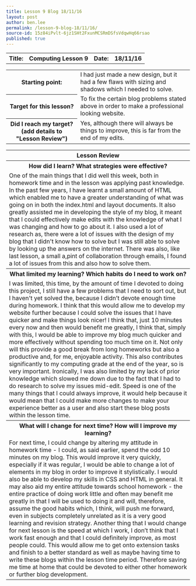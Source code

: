 ```yaml
---
title: Lesson 9 Blog 18/11/16
layout: post
author: ben.lee
permalink: /lesson-9-blog-18/11/16/
source-id: 15z84iPvlt-6jz1SHt2FxunMCSRmDSfsVdqwHq66rsao
published: true
---
```

<table>
  <tr>
    <th>Title:</th>
    <th>Computing Lesson 9</th>
    <th>Date:</th>
    <th>18/11/16</th>
  </tr>
</table>


<table>
  <tr>
    <th>Starting point:</th>
    <td>I had just made a new design, but it had a few flaws with sizing and shadows which I needed to solve.</td>
  </tr>
  <tr>
    <th>Target for this lesson?</th>
    <td>To fix the certain blog problems stated above in order to make a professional looking website.</td>
  </tr>
  <tr>
    <th>Did I reach my target? 
(add details to "Lesson Review")</th>
    <td> Yes, although there will always be things to improve, this is far from the end of my edits.</td>
  </tr>
</table>


<table>
  <tr>
    <th>Lesson Review</th>
  </tr>
  <tr>
    <th>How did I learn? What strategies were effective? </th>
  </tr>
  <tr>
    <td>One of the main things that I did well this week, both in homework time and in the lesson was applying past knowledge. In the past few years, I have learnt a small amount of HTML which enabled me to have a greater understanding of what was going on in both the index.html and layout documents. It also greatly assisted me in developing the style of my blog, it meant that I could effectively make edits with the knowledge of what I was changing and how to go about it. 
    I also used a lot of research as, there were a lot of issues with the design of my blog that I didn't know how to solve but I was still able to solve by looking up the answers on the internet. There was also, like last lesson, a small a,pint of collaboration through emails, I found a lot of issues from this and also how to solve them.</td>
  </tr>
  <tr>
    <th>What limited my learning? Which habits do I need to work on? </th>
  </tr>
  <tr>
    <td>I was limited, this time, by the amount of time I devoted to doing this project, I still have a few problems that I need to sort out, but I haven't yet solved the, because I didn’t devote enough time during homework. I think that this would allow me to develop my website further because I could solve the issues that I have quicker and make things look nicer! I think that, just 10 minutes every now and then would benefit me greatly, I think that, simply with this, I would be able to improve my blog much quicker and more effectively without spending too much time on it.
    Not only will this provide a good break from long homeworks but also a productive and, for me, enjoyable activity. This also contributes significantly to my computing grade at the end of the year, so is very important.
    Ironically, I was also limited by my lack of prior knowledge which slowed me down due to the fact that I had to do research to solve my issues mid-edit. Speed is one of the many things that I could always improve, it would help because it would mean that I could make more changes to make your experience better as a user and also start these blog posts within the lesson time.</td>
  </tr>
  <tr>
    <th>What will I change for next time? How will I improve my learning?</th>
  </tr>
  <tr>
    <td>For next time, I could change by altering my attitude in homework time - I could, as said earlier, spend the odd 10 minutes on my blog. This would improve it very quickly, especially if it was regular, I would be able to change a lot of elements in my blog in order to improve it stylistically. I would also be able to develop my skills in CSS and HTML in general.
    It may also aid my entire attitude towards school homework - the entire practice of doing work little and often may benefit me greatly in that I will be used to doing it and will, therefore, assume the good habits which, I think, will push me forward, even in subjects completely unrelated as it is a very good learning and revision strategy.
    Another thing that I would change for next lesson is the speed at which I work, I don’t think that I work fast enough and that I could definitely improve, as most people could. This would allow me to get onto extension tasks and finish to a better standard as well as maybe having time to write these blogs within the lesson time period. Therefore saving me time at home that could be devoted to either other homework or further blog development.</td>
  </tr>
</table>


